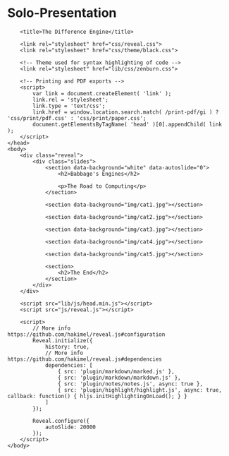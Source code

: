 # Solo-Presentation

<!doctype html>
<html>
	<head>
		<meta charset="utf-8">
		<meta name="viewport" content="width=device-width, initial-scale=1.0, maximum-scale=1.0, user-scalable=no">

		<title>The Difference Engine</title>

		<link rel="stylesheet" href="css/reveal.css">
		<link rel="stylesheet" href="css/theme/black.css">

		<!-- Theme used for syntax highlighting of code -->
		<link rel="stylesheet" href="lib/css/zenburn.css">

		<!-- Printing and PDF exports -->
		<script>
			var link = document.createElement( 'link' );
			link.rel = 'stylesheet';
			link.type = 'text/css';
			link.href = window.location.search.match( /print-pdf/gi ) ? 'css/print/pdf.css' : 'css/print/paper.css';
			document.getElementsByTagName( 'head' )[0].appendChild( link );
		</script>
	</head>
	<body>
		<div class="reveal">
			<div class="slides">
				<section data-background="white" data-autoslide="0">
					<h2>Babbage's Engines</h2>
					
					<p>The Road to Computing</p>
				</section>
				
				<section data-background="img/cat1.jpg"></section>
				
				<section data-background="img/cat2.jpg"></section>
				
				<section data-background="img/cat3.jpg"></section>
				
				<section data-background="img/cat4.jpg"></section>
				
				<section data-background="img/cat5.jpg"></section>
				
				<section>
					<h2>The End</h2>
				</section>								
			</div>
		</div>

		<script src="lib/js/head.min.js"></script>
		<script src="js/reveal.js"></script>

		<script>
			// More info https://github.com/hakimel/reveal.js#configuration
			Reveal.initialize({
				history: true,
				// More info https://github.com/hakimel/reveal.js#dependencies
				dependencies: [
					{ src: 'plugin/markdown/marked.js' },
					{ src: 'plugin/markdown/markdown.js' },
					{ src: 'plugin/notes/notes.js', async: true },
					{ src: 'plugin/highlight/highlight.js', async: true, callback: function() { hljs.initHighlightingOnLoad(); } }
				]
			});
			
			Reveal.configure({
				autoSlide: 20000
			});
		</script>
	</body>
</html>

